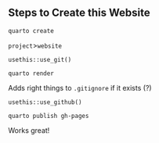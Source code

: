 ## Steps to Create this Website 

```{.bash}
quarto create
```
`project`>`website`


```{.r}
usethis::use_git()
```

```{.bash}
quarto render
```
Adds right things to `.gitignore` if it exists (?)


```{.r}
usethis::use_github()
```

```{.bash}
quarto publish gh-pages
```

Works great!
